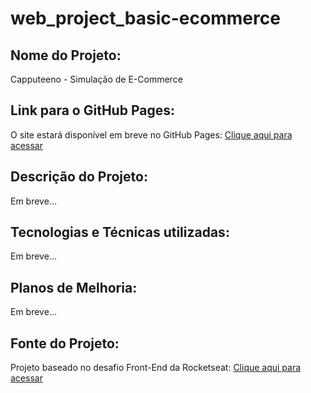 # web_project_basic-ecommerce

## Nome do Projeto:

Capputeeno - Simulação de E-Commerce

## Link para o GitHub Pages:

O site estará disponível em breve no GitHub Pages: [Clique aqui para acessar](https://jlcambraia.github.io/web_project_basic-ecommerce)

## Descrição do Projeto:

Em breve...

## Tecnologias e Técnicas utilizadas:

Em breve...

## Planos de Melhoria:

Em breve...

## Fonte do Projeto:

Projeto baseado no desafio Front-End da Rocketseat: [Clique aqui para acessar](https://github.com/Rocketseat/frontend-challenge)
